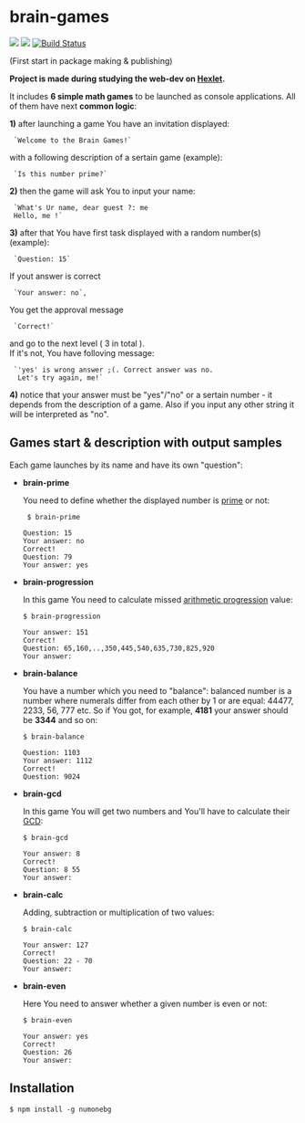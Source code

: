 <h1>brain-games</h1>

<a href="https://codeclimate.com/github/TyrionFront/project-lvl1-s304/maintainability"><img src="https://api.codeclimate.com/v1/badges/48c4404a15984e14868f/maintainability" /></a>
<a href="https://codeclimate.com/github/TyrionFront/project-lvl1-s304/test_coverage"><img src="https://api.codeclimate.com/v1/badges/48c4404a15984e14868f/test_coverage" /></a>
[![Build Status](https://travis-ci.org/TyrionFront/project-lvl1-s304.svg?branch=master)](https://travis-ci.org/TyrionFront/project-lvl1-s304)

(First start in package making & publishing)

**Project is made during studying the web-dev on [Hexlet](https://ru.hexlet.io/).**

It includes **6 simple math games** to be launched as console applications.
All of them have next **common logic**:

**1)** after launching a game You have an invitation displayed:

     `Welcome to the Brain Games!`
  
   with a following description of a sertain game (example):
  
     `Is this number prime?`
     
**2)** then the game will ask You to input your name:

     `What's Ur name, dear guest ?: me
     Hello, me !`
  
**3)** after that You have first task displayed with a random number(s) (example):

     `Question: 15`
     
   If yout answer is correct
   
     `Your answer: no`,
     
   You get the approval message
     
     `Correct!`
     
   and go to the next level ( 3  in total ).  
   If it's not, You have folloving message:
   
     `'yes' is wrong answer ;(. Correct answer was no.
      Let's try again, me!`
      
**4)** notice that your answer must be "yes"/"no" or a sertain number - it depends from the description of a game. Also if 
   you input any other string it will be interpreted as "no".

<h2>Games start & description with output samples</h2>

Each game launches by its name and have its own "question":

* **brain-prime**

  You need to define whether the displayed number is [prime](https://en.wikipedia.org/wiki/Prime_number) or not:  
  
  ``` $ brain-prime```
  ```
  Question: 15
  Your answer: no
  Correct!
  Question: 79
  Your answer: yes
  ```


* **brain-progression**

  In this game You need to calculate missed [arithmetic progression](https://en.wikipedia.org/wiki/Arithmetic_progression) value: 
  
  ```$ brain-progression```
  ```Question: 7,79,..,223,295,367,439,511,583,655
  Your answer: 151
  Correct!
  Question: 65,160,..,350,445,540,635,730,825,920
  Your answer: 
  ```
  
  
* **brain-balance**

  You have a number which you need to "balance": balanced number is a number where numerals differ from each other by 1 or
  are equal: 44477, 2233, 56, 777 etc. So if You got, for example, **4181** your answer should be **3344** and so on:
  
  ```$ brain-balance```
  
  ```
  Question: 1103
  Your answer: 1112
  Correct!
  Question: 9024
  ```

* **brain-gcd**

  In this game You will get two numbers and You'll have to calculate their [GCD](https://en.wikipedia.org/wiki/Greatest_common_divisor):
  
  ```$ brain-gcd```
  ```Question: 8 24
  Your answer: 8
  Correct!
  Question: 8 55
  Your answer: 
  ```

* **brain-calc**

  Adding, subtraction or multiplication of two values:
  
  ```$ brain-calc```
  ```Question: 71 + 56
  Your answer: 127
  Correct!
  Question: 22 - 70
  Your answer:
  ```

* **brain-even**

  Here You need to answer whether a given number is even or not:
  
  ```$ brain-even```
  ```Question: 68
  Your answer: yes
  Correct!
  Question: 26
  Your answer:
  ```

<h2>Installation</h2>

```$ npm install -g numonebg```

